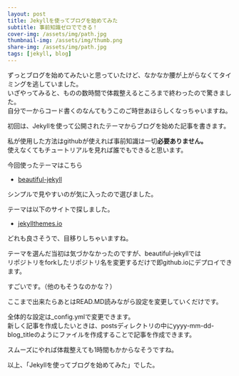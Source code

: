 ```yaml
---
layout: post
title: Jekyllを使ってブログを始めてみた
subtitle: 事前知識ゼロでできる！
cover-img: /assets/img/path.jpg
thumbnail-img: /assets/img/thumb.png
share-img: /assets/img/path.jpg
tags: [jekyll, blog]
---
```


ずっとブログを始めてみたいと思っていたけど、なかなか腰が上がらなくてタイミングを逃していました。  
いざやってみると、ものの数時間で体裁整えるところまで終わったので驚きました。  
自分で一からコード書くのなんてもうこのご時世あほらしくなっちゃいますね。  

初回は、Jekyllを使って公開されたテーマからブログを始めた記事を書きます。

私が使用した方法はgithubが使えれば事前知識は一切**必要ありません。**  
使えなくてもチュートリアルを見れば誰でもできると思います。

今回使ったテーマはこちら  
* [beautiful-jekyll](https://github.com/daattali/beautiful-jekyll)

シンプルで見やすいのが気に入ったので選びました。

テーマは以下のサイトで探しました。  
* [jekyllthemes.io](https://jekyllthemes.io/free)

どれも良さそうで、目移りしちゃいますね。

テーマを選んだ当初は気づかなかったのですが、beautiful-jekyllでは  
リポジトリをforkしたリポジトリ名を変更するだけで即github.ioにデプロイできます。

すごいです。（他のもそうなのかな？）

ここまで出来たらあとはREAD.MD読みながら設定を変更していくだけです。

全体的な設定は_config.ymlで変更できます。  
新しく記事を作成したいときは、postsディレクトリの中にyyyy-mm-dd-blog_titleのようにファイルを作成することで記事を作成できます。

スムーズにやれば体裁整えても1時間もかからなそうですね。

以上、「Jekyllを使ってブログを始めてみた」でした。
